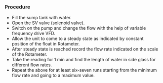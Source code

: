 ### Procedure

- Fill the sump tank with water.
- Open the SV valve (solenoid valve). 
- Switch on the pump and change the flow with the help of variable frequency drive VFD.
- Allow the unit to come to a steady state as indicated by constant position of the float in Rotameter.
- After steady state is reached record the flow rate indicated on the scale of the Rotameter.
- Take the reading for 1 min and find the length of water in side glass for different flow rates.
- Repeat the above for at least six-seven runs starting from the minimum flow rate and going to a maximum value.
